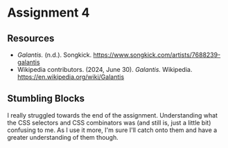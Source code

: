 # Assignment 4 #

## Resources ##
* <i>Galantis.</i> (n.d.). Songkick. <a href="https://www.songkick.com/artists/7688239-galantis">https://www.songkick.com/artists/7688239-galantis</a>
* Wikipedia contributors. (2024, June 30). <i>Galantis.</i> Wikipedia. <a href="https://en.wikipedia.org/wiki/Galantis">https://en.wikipedia.org/wiki/Galantis</a>

## Stumbling Blocks ##
I really struggled towards the end of the assignment. Understanding what the CSS selectors and CSS combinators was (and still is, just a little bit) confusing to me. As I use it more, I'm sure I'll catch onto them and have a greater understanding of them though.